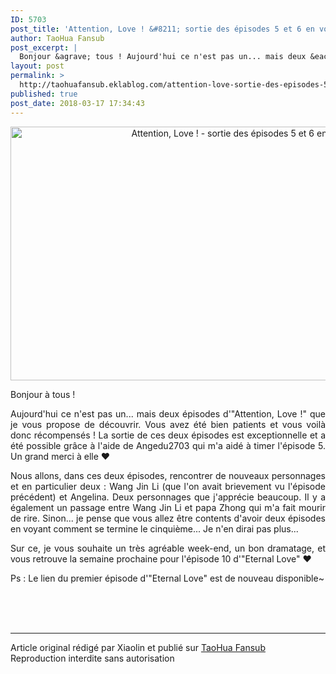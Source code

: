 ```yaml
---
ID: 5703
post_title: 'Attention, Love ! &#8211; sortie des épisodes 5 et 6 en vostfr'
author: TaoHua Fansub
post_excerpt: |
  Bonjour &agrave; tous ! Aujourd'hui ce n'est pas un... mais deux &eacute;pisodes d'"Attention, Love !" que je vous propose de d&eacute;couvrir. Vous avez &eacute;t&eacute; bien patients et vous voil&agrave; donc r&eacute;compens&eacute;s ! La sortie de ces deux &eacute;pisodes est exceptionnelle et a &eacute;t&eacute; possible gr&acirc;ce &agrave; l'aide de Angedu2703 qui...
layout: post
permalink: >
  http://taohuafansub.eklablog.com/attention-love-sortie-des-episodes-5-et-6-en-vostfr-a139110766
published: true
post_date: 2018-03-17 17:34:43
---
```

<p style="text-align: center;"><a href="http://taohuafansub.eklablog.com/attention-love-a130679840"><img src="https://united-subs.dearclouds.com/wp-content/uploads/2018/05/7ce527c1169f55599477150f8d92e0c2.jpg" alt="Attention, Love ! - sortie des &eacute;pisodes 5 et 6 en vostfr" width="726" height="406"/></a></p>
<p style="text-align: justify;">Bonjour &agrave; tous !</p>
<p style="text-align: justify;">Aujourd'hui ce n'est pas un... mais deux &eacute;pisodes d'"Attention, Love !" que je vous propose de d&eacute;couvrir. Vous avez &eacute;t&eacute; bien patients et vous voil&agrave; donc r&eacute;compens&eacute;s ! La sortie de ces deux &eacute;pisodes est exceptionnelle et a &eacute;t&eacute; possible gr&acirc;ce &agrave; l'aide de Angedu2703 qui m'a aid&eacute; &agrave; timer l'&eacute;pisode 5. Un grand merci &agrave; elle &hearts;</p>
<p style="text-align: justify;">Nous allons, dans ces deux &eacute;pisodes, rencontrer de nouveaux personnages et en particulier deux : Wang Jin Li (que l'on avait brievement vu l'&eacute;pisode pr&eacute;c&eacute;dent) et Angelina. Deux personnages que j'appr&eacute;cie beaucoup. Il y a &eacute;galement un passage entre Wang Jin Li et papa Zhong qui m'a fait mourir de rire. Sinon... je pense que vous allez &ecirc;tre contents d'avoir deux &eacute;pisodes en voyant comment se termine le cinqui&egrave;me... Je n'en dirai pas plus...</p>
<p style="text-align: justify;">Sur ce, je vous souhaite un tr&egrave;s agr&eacute;able week-end, un bon dramatage, et vous retrouve la semaine prochaine pour l'&eacute;pisode 10 d'"Eternal Love" &hearts;</p>
<p style="text-align: justify;">Ps : Le lien du premier &eacute;pisode d'"Eternal Love" est de nouveau disponible~</p><br /><br /><br /><hr />Article original rédigé par Xiaolin et publié sur <a href="http://taohuafansub.eklablog.com/">TaoHua Fansub</a> <br /> Reproduction interdite sans autorisation